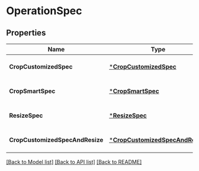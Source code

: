# OperationSpec

## Properties
Name | Type | Description | Notes
------------ | ------------- | ------------- | -------------
**CropCustomizedSpec** | [***CropCustomizedSpec**](crop_customized_spec.md) |  | [optional] [default to null]
**CropSmartSpec** | [***CropSmartSpec**](crop_smart_spec.md) |  | [optional] [default to null]
**ResizeSpec** | [***ResizeSpec**](resize_spec.md) |  | [optional] [default to null]
**CropCustomizedSpecAndResize** | [***CropCustomizedSpecAndResize**](crop_customized_spec_and_resize.md) |  | [optional] [default to null]

[[Back to Model list]](../README.md#documentation-for-models) [[Back to API list]](../README.md#documentation-for-api-endpoints) [[Back to README]](../README.md)


